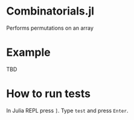 # Combinatorials.jl

Performs permutations on an array

# Example
TBD

# How to run tests
In Julia REPL press `]`.
Type `test` and press `Enter`.

